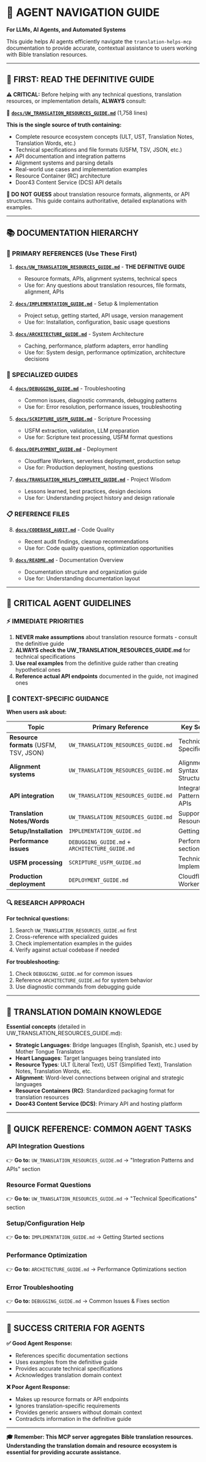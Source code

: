 # 🤖 **AGENT NAVIGATION GUIDE**

**For LLMs, AI Agents, and Automated Systems**

This guide helps AI agents efficiently navigate the `translation-helps-mcp` documentation to provide accurate, contextual assistance to users working with Bible translation resources.

---

## 🎯 **FIRST: READ THE DEFINITIVE GUIDE**

**⚠️ CRITICAL:** Before helping with any technical questions, translation resources, or implementation details, **ALWAYS** consult:

📖 **[`docs/UW_TRANSLATION_RESOURCES_GUIDE.md`](docs/UW_TRANSLATION_RESOURCES_GUIDE.md)** (1,758 lines)

**This is the single source of truth containing:**

- Complete resource ecosystem concepts (ULT, UST, Translation Notes, Translation Words, etc.)
- Technical specifications and file formats (USFM, TSV, JSON, etc.)
- API documentation and integration patterns
- Alignment systems and parsing details
- Real-world use cases and implementation examples
- Resource Container (RC) architecture
- Door43 Content Service (DCS) API details

**🚨 DO NOT GUESS** about translation resource formats, alignments, or API structures. This guide contains authoritative, detailed explanations with examples.

---

## 📚 **DOCUMENTATION HIERARCHY**

### **🎯 PRIMARY REFERENCES (Use These First)**

1. **[`docs/UW_TRANSLATION_RESOURCES_GUIDE.md`](docs/UW_TRANSLATION_RESOURCES_GUIDE.md)** - **THE DEFINITIVE GUIDE**
   - Resource formats, APIs, alignment systems, technical specs
   - Use for: Any questions about translation resources, file formats, alignment, APIs

2. **[`docs/IMPLEMENTATION_GUIDE.md`](docs/IMPLEMENTATION_GUIDE.md)** - Setup & Implementation
   - Project setup, getting started, API usage, version management
   - Use for: Installation, configuration, basic usage questions

3. **[`docs/ARCHITECTURE_GUIDE.md`](docs/ARCHITECTURE_GUIDE.md)** - System Architecture
   - Caching, performance, platform adapters, error handling
   - Use for: System design, performance optimization, architecture decisions

### **🔧 SPECIALIZED GUIDES**

4. **[`docs/DEBUGGING_GUIDE.md`](docs/DEBUGGING_GUIDE.md)** - Troubleshooting
   - Common issues, diagnostic commands, debugging patterns
   - Use for: Error resolution, performance issues, troubleshooting

5. **[`docs/SCRIPTURE_USFM_GUIDE.md`](docs/SCRIPTURE_USFM_GUIDE.md)** - Scripture Processing
   - USFM extraction, validation, LLM preparation
   - Use for: Scripture text processing, USFM format questions

6. **[`docs/DEPLOYMENT_GUIDE.md`](docs/DEPLOYMENT_GUIDE.md)** - Deployment
   - Cloudflare Workers, serverless deployment, production setup
   - Use for: Production deployment, hosting questions

7. **[`docs/TRANSLATION_HELPS_COMPLETE_GUIDE.md`](docs/TRANSLATION_HELPS_COMPLETE_GUIDE.md)** - Project Wisdom
   - Lessons learned, best practices, design decisions
   - Use for: Understanding project history and design rationale

### **📋 REFERENCE FILES**

8. **[`docs/CODEBASE_AUDIT.md`](docs/CODEBASE_AUDIT.md)** - Code Quality
   - Recent audit findings, cleanup recommendations
   - Use for: Code quality questions, optimization opportunities

9. **[`docs/README.md`](docs/README.md)** - Documentation Overview
   - Documentation structure and organization guide
   - Use for: Understanding documentation layout

---

## 🚨 **CRITICAL AGENT GUIDELINES**

### **⚡ IMMEDIATE PRIORITIES**

1. **NEVER make assumptions** about translation resource formats - consult the definitive guide
2. **ALWAYS check the UW_TRANSLATION_RESOURCES_GUIDE.md** for technical specifications
3. **Use real examples** from the definitive guide rather than creating hypothetical ones
4. **Reference actual API endpoints** documented in the guide, not imagined ones

### **🎯 CONTEXT-SPECIFIC GUIDANCE**

**When users ask about:**

| **Topic**                              | **Primary Reference**                          | **Key Sections**              |
| -------------------------------------- | ---------------------------------------------- | ----------------------------- |
| **Resource formats** (USFM, TSV, JSON) | `UW_TRANSLATION_RESOURCES_GUIDE.md`            | Technical Specifications      |
| **Alignment systems**                  | `UW_TRANSLATION_RESOURCES_GUIDE.md`            | Alignment Syntax Structure    |
| **API integration**                    | `UW_TRANSLATION_RESOURCES_GUIDE.md`            | Integration Patterns and APIs |
| **Translation Notes/Words**            | `UW_TRANSLATION_RESOURCES_GUIDE.md`            | Supporting Resources          |
| **Setup/Installation**                 | `IMPLEMENTATION_GUIDE.md`                      | Getting Started               |
| **Performance issues**                 | `DEBUGGING_GUIDE.md` + `ARCHITECTURE_GUIDE.md` | Performance sections          |
| **USFM processing**                    | `SCRIPTURE_USFM_GUIDE.md`                      | Technical Implementation      |
| **Production deployment**              | `DEPLOYMENT_GUIDE.md`                          | Cloudflare Workers            |

### **🔍 RESEARCH APPROACH**

**For technical questions:**

1. Search `UW_TRANSLATION_RESOURCES_GUIDE.md` first
2. Cross-reference with specialized guides
3. Check implementation examples in the guides
4. Verify against actual codebase if needed

**For troubleshooting:**

1. Check `DEBUGGING_GUIDE.md` for common issues
2. Reference `ARCHITECTURE_GUIDE.md` for system behavior
3. Use diagnostic commands from debugging guide

---

## 📖 **TRANSLATION DOMAIN KNOWLEDGE**

**Essential concepts** (detailed in UW_TRANSLATION_RESOURCES_GUIDE.md):

- **Strategic Languages**: Bridge languages (English, Spanish, etc.) used by Mother Tongue Translators
- **Heart Languages**: Target languages being translated into
- **Resource Types**: ULT (Literal Text), UST (Simplified Text), Translation Notes, Translation Words, etc.
- **Alignment**: Word-level connections between original and strategic languages
- **Resource Containers (RC)**: Standardized packaging format for translation resources
- **Door43 Content Service (DCS)**: Primary API and hosting platform

---

## 🎯 **QUICK REFERENCE: COMMON AGENT TASKS**

### **API Integration Questions**

👉 **Go to:** `UW_TRANSLATION_RESOURCES_GUIDE.md` → "Integration Patterns and APIs" section

### **Resource Format Questions**

👉 **Go to:** `UW_TRANSLATION_RESOURCES_GUIDE.md` → "Technical Specifications" section

### **Setup/Configuration Help**

👉 **Go to:** `IMPLEMENTATION_GUIDE.md` → Getting Started sections

### **Performance Optimization**

👉 **Go to:** `ARCHITECTURE_GUIDE.md` → Performance Optimizations section

### **Error Troubleshooting**

👉 **Go to:** `DEBUGGING_GUIDE.md` → Common Issues & Fixes section

---

## 🚀 **SUCCESS CRITERIA FOR AGENTS**

**✅ Good Agent Response:**

- References specific documentation sections
- Uses examples from the definitive guide
- Provides accurate technical specifications
- Acknowledges translation domain context

**❌ Poor Agent Response:**

- Makes up resource formats or API endpoints
- Ignores translation-specific requirements
- Provides generic answers without domain context
- Contradicts information in the definitive guide

---

**🎓 Remember: This MCP server aggregates Bible translation resources. Understanding the translation domain and resource ecosystem is essential for providing accurate assistance.**
